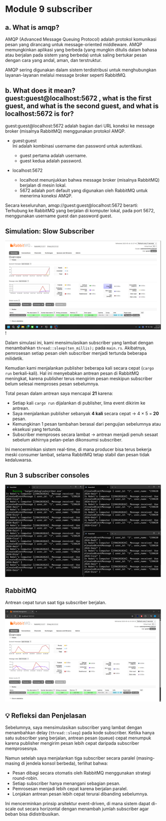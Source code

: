 # Module 9 subscriber

## a. What is amqp?

AMQP (Advanced Message Queuing Protocol) adalah protokol komunikasi pesan yang dirancang untuk message-oriented middleware. AMQP memungkinkan aplikasi yang berbeda (yang mungkin ditulis dalam bahasa atau berjalan pada sistem yang berbeda) untuk saling bertukar pesan dengan cara yang andal, aman, dan terstruktur.

AMQP sering digunakan dalam sistem terdistribusi untuk menghubungkan layanan-layanan melalui message broker seperti RabbitMQ.

## b. What does it mean? guest:guest@localhost:5672 , what is the first guest, and what is the second guest, and what is localhost:5672 is for?

guest:guest@localhost:5672 adalah bagian dari URL koneksi ke message broker (misalnya RabbitMQ) menggunakan protokol AMQP.

- guest:guest  
  Ini adalah kombinasi username dan password untuk autentikasi.
    - guest pertama adalah username.
    - guest kedua adalah password.

- localhost:5672
    - localhost menunjukkan bahwa message broker (misalnya RabbitMQ) berjalan di mesin lokal.
    - 5672 adalah port default yang digunakan oleh RabbitMQ untuk menerima koneksi AMQP.

Secara keseluruhan, amqp://guest:guest@localhost:5672 berarti:  
Terhubung ke RabbitMQ yang berjalan di komputer lokal, pada port 5672, menggunakan username guest dan password guest.

## Simulation: Slow Subscriber

![img.png](img.png)!

Dalam simulasi ini, kami mensimulasikan subscriber yang lambat dengan menambahkan `thread::sleep(ten_millis);` pada `main.rs`. Akibatnya, pemrosesan setiap pesan oleh subscriber menjadi tertunda beberapa milidetik.

Kemudian kami menjalankan publisher beberapa kali secara cepat (`cargo run` berkali-kali). Hal ini menyebabkan antrean pesan di RabbitMQ meningkat, karena publisher terus mengirim pesan meskipun subscriber belum selesai memproses pesan sebelumnya.

Total pesan dalam antrean saya mencapai **21** karena:
- Setiap kali `cargo run` dijalankan di publisher, lima event dikirim ke antrean.
- Saya menjalankan publisher sebanyak **4 kali** secara cepat → 4 × 5 = **20** pesan.
- Kemungkinan 1 pesan tambahan berasal dari pengujian sebelumnya atau eksekusi yang tertunda.
- Subscriber memproses secara lambat → antrean menjadi penuh sesaat sebelum akhirnya pelan-pelan dikonsumsi subscriber.

Ini mencerminkan sistem real-time, di mana producer bisa terus bekerja meski consumer lambat, selama RabbitMQ tetap stabil dan pesan tidak kedaluwarsa.

## Run 3 subscriber consoles
![img_1.png](img_1.png)

## RabbitMQ
Antrean cepat turun saat tiga subscriber berjalan.

![img_2.png](img_2.png)

## 💡 Refleksi dan Penjelasan

Sebelumnya, saya mensimulasikan subscriber yang lambat dengan menambahkan delay (`thread::sleep`) pada kode subscriber. Ketika hanya satu subscriber yang berjalan, antrean pesan (queue) cepat menumpuk karena publisher mengirim pesan lebih cepat daripada subscriber memprosesnya.

Namun setelah saya menjalankan tiga subscriber secara paralel (masing-masing di jendela konsol berbeda), terlihat bahwa:

- Pesan dibagi secara otomatis oleh RabbitMQ menggunakan strategi round-robin.
- Setiap subscriber hanya menangani sebagian pesan.
- Pemrosesan menjadi lebih cepat karena berjalan paralel.
- Lonjakan antrean pesan lebih cepat terurai dibanding sebelumnya.

Ini mencerminkan prinsip arsitektur event-driven, di mana sistem dapat di-scale out secara horizontal dengan menambah jumlah subscriber agar beban bisa didistribusikan.
